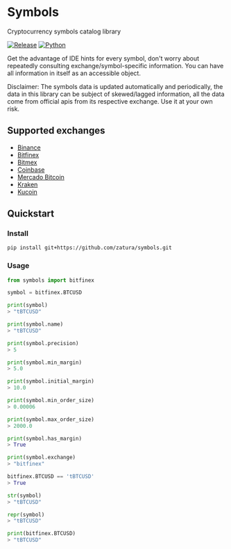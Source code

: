 # Symbols  
Cryptocurrency symbols catalog library  

 [![Release](https://img.shields.io/badge/release-v0.5.1--pre--alpha-orange.svg)](https://github.com/zatura/symbols)
[![Python](https://img.shields.io/badge/Python-3.6|3.7|3.8|3.9|3.10|3.11-blue.svg)](https://github.com/zatura/symbols)

  


Get the advantage of IDE hints for every symbol, don't worry about repeatedly consulting exchange/symbol-specific information.
You can have all information in itself as an accessible object.

Disclaimer: The symbols data is updated automatically and periodically, the data in this library can be subject 
of skewed/lagged information, all the data come from official apis from its respective exchange. 
Use it at your own risk.
## Supported exchanges
- [Binance](https://binance.com)
- [Bitfinex](https://bitfinex.com)
- [Bitmex](https://bitmex.com)
- [Coinbase](https://coinbase.com)
- [Mercado Bitcoin](https://mercadobitcoin.com.br)
- [Kraken](https://kraken.com)
- [Kucoin](https://kucoin.com)

## Quickstart

### Install
```bash
pip install git+https://github.com/zatura/symbols.git
```
  
### Usage
```python
from symbols import bitfinex

symbol = bitfinex.BTCUSD  

print(symbol)
> "tBTCUSD"

print(symbol.name)
> "tBTCUSD"

print(symbol.precision)
> 5

print(symbol.min_margin)
> 5.0

print(symbol.initial_margin)
> 10.0

print(symbol.min_order_size)
> 0.00006

print(symbol.max_order_size)
> 2000.0

print(symbol.has_margin)
> True

print(symbol.exchange)
> "bitfinex"

bitfinex.BTCUSD == 'tBTCUSD'
> True

str(symbol)
> "tBTCUSD"

repr(symbol)
> "tBTCUSD"

print(bitfinex.BTCUSD)
> "tBTCUSD"
```
